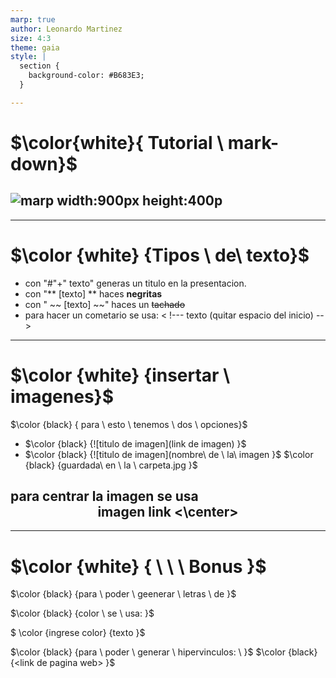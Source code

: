 ```yaml
---
marp: true
author: Leonardo Martinez
size: 4:3
theme: gaia
style: |
  section {
    background-color: #B683E3;
  }

--- 
```

 # $\color{white}{ Tutorial \ mark-down}$ 
 ![marp width:900px height:400p](https://future-architect.github.io/images/20200812/marp.png )
---
---
# $\color {white} {Tipos \ de\ texto}$
 * con "#"+" texto" generas un titulo en la presentacion.
 * con "** [texto] ** haces **negritas** 
 * con " ~~  [texto] ~~" haces un   ~~tachado~~
 * para hacer un cometario se usa: 
   < !---
    texto (quitar espacio del inicio)
    -->
    <!--
    este es un comentario gg
    -->
---
# $\color {white} {insertar \ imagenes}$
$\color {black} { para \ esto \ tenemos \ dos \ opciones}$
* $\color {black} {![titulo de imagen](link de imagen) }$
* $\color {black} {![titulo de imagen](nombre\ de \ la\ imagen }$
 $\color {black} {guardada\ en \  la \  carpeta.jpg }$

 para  centrar la imagen se usa <center> imagen link <\center>
---
---
# $\color {white} {   \ \ \ Bonus  }$
 $\color {black} {para \ poder \  geenerar \ letras \  de }$ 
 
 $\color {black} {color \ se \ usa: }$

$ \color {ingrese color} {texto }$

$\color {black} {para \ poder \  generar \ hipervinculos: \ }$ 
$\color {black} {<link de pagina web> }$






  




